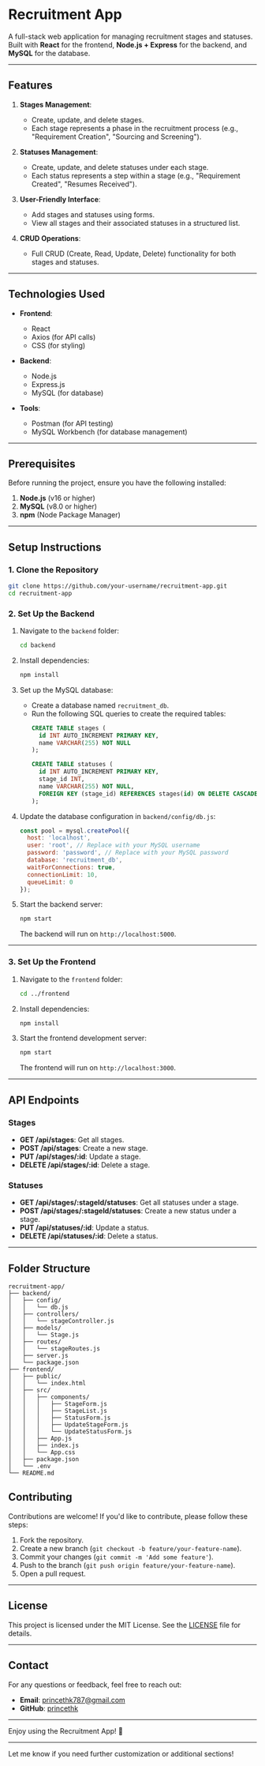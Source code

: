 # Recruitment App

A full-stack web application for managing recruitment stages and statuses. Built with **React** for the frontend, **Node.js + Express** for the backend, and **MySQL** for the database.

---

## Features

1. **Stages Management**:
   - Create, update, and delete stages.
   - Each stage represents a phase in the recruitment process (e.g., "Requirement Creation", "Sourcing and Screening").

2. **Statuses Management**:
   - Create, update, and delete statuses under each stage.
   - Each status represents a step within a stage (e.g., "Requirement Created", "Resumes Received").

3. **User-Friendly Interface**:
   - Add stages and statuses using forms.
   - View all stages and their associated statuses in a structured list.

4. **CRUD Operations**:
   - Full CRUD (Create, Read, Update, Delete) functionality for both stages and statuses.

---

## Technologies Used

- **Frontend**:
  - React
  - Axios (for API calls)
  - CSS (for styling)

- **Backend**:
  - Node.js
  - Express.js
  - MySQL (for database)

- **Tools**:
  - Postman (for API testing)
  - MySQL Workbench (for database management)

---

## Prerequisites

Before running the project, ensure you have the following installed:

1. **Node.js** (v16 or higher)
2. **MySQL** (v8.0 or higher)
3. **npm** (Node Package Manager)

---

## Setup Instructions

### 1. Clone the Repository

```bash
git clone https://github.com/your-username/recruitment-app.git
cd recruitment-app
```

### 2. Set Up the Backend

1. Navigate to the `backend` folder:
   ```bash
   cd backend
   ```

2. Install dependencies:
   ```bash
   npm install
   ```

3. Set up the MySQL database:
   - Create a database named `recruitment_db`.
   - Run the following SQL queries to create the required tables:
     ```sql
     CREATE TABLE stages (
       id INT AUTO_INCREMENT PRIMARY KEY,
       name VARCHAR(255) NOT NULL
     );

     CREATE TABLE statuses (
       id INT AUTO_INCREMENT PRIMARY KEY,
       stage_id INT,
       name VARCHAR(255) NOT NULL,
       FOREIGN KEY (stage_id) REFERENCES stages(id) ON DELETE CASCADE
     );
     ```

4. Update the database configuration in `backend/config/db.js`:
   ```javascript
   const pool = mysql.createPool({
     host: 'localhost',
     user: 'root', // Replace with your MySQL username
     password: 'password', // Replace with your MySQL password
     database: 'recruitment_db',
     waitForConnections: true,
     connectionLimit: 10,
     queueLimit: 0
   });
   ```

5. Start the backend server:
   ```bash
   npm start
   ```
   The backend will run on `http://localhost:5000`.

---

### 3. Set Up the Frontend

1. Navigate to the `frontend` folder:
   ```bash
   cd ../frontend
   ```

2. Install dependencies:
   ```bash
   npm install
   ```

3. Start the frontend development server:
   ```bash
   npm start
   ```
   The frontend will run on `http://localhost:3000`.

---

## API Endpoints

### Stages
- **GET /api/stages**: Get all stages.
- **POST /api/stages**: Create a new stage.
- **PUT /api/stages/:id**: Update a stage.
- **DELETE /api/stages/:id**: Delete a stage.

### Statuses
- **GET /api/stages/:stageId/statuses**: Get all statuses under a stage.
- **POST /api/stages/:stageId/statuses**: Create a new status under a stage.
- **PUT /api/statuses/:id**: Update a status.
- **DELETE /api/statuses/:id**: Delete a status.

---

## Folder Structure

```
recruitment-app/
├── backend/
│   ├── config/
│   │   └── db.js
│   ├── controllers/
│   │   └── stageController.js
│   ├── models/
│   │   └── Stage.js
│   ├── routes/
│   │   └── stageRoutes.js
│   ├── server.js
│   └── package.json
├── frontend/
│   ├── public/
│   │   └── index.html
│   ├── src/
│   │   ├── components/
│   │   │   ├── StageForm.js
│   │   │   ├── StageList.js
│   │   │   ├── StatusForm.js
│   │   │   ├── UpdateStageForm.js
│   │   │   └── UpdateStatusForm.js
│   │   ├── App.js
│   │   ├── index.js
│   │   └── App.css
│   ├── package.json
│   └── .env
└── README.md
```

## Contributing

Contributions are welcome! If you'd like to contribute, please follow these steps:

1. Fork the repository.
2. Create a new branch (`git checkout -b feature/your-feature-name`).
3. Commit your changes (`git commit -m 'Add some feature'`).
4. Push to the branch (`git push origin feature/your-feature-name`).
5. Open a pull request.

---

## License

This project is licensed under the MIT License. See the [LICENSE](LICENSE) file for details.

---

## Contact

For any questions or feedback, feel free to reach out:

- **Email**: princethk787@gmail.com
- **GitHub**: [princethk](https://github.com/princethk)

---

Enjoy using the Recruitment App! 🚀

--- 

Let me know if you need further customization or additional sections!